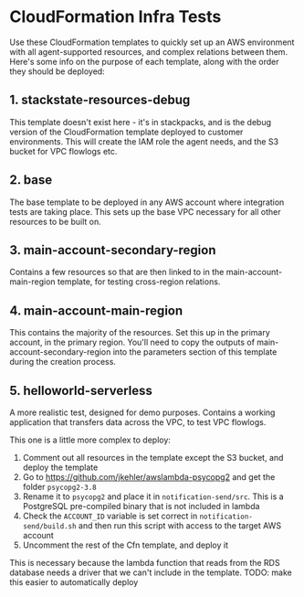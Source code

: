 # CloudFormation Infra Tests

Use these CloudFormation templates to quickly set up an AWS environment with all agent-supported resources, and complex relations between them. Here's some info on the purpose of each template, along with the order they should be deployed:

## 1. stackstate-resources-debug

This template doesn't exist here - it's in stackpacks, and is the debug version of the CloudFormation template deployed to customer environments. This will create the IAM role the agent needs, and the S3 bucket for VPC flowlogs etc.

## 2. base

The base template to be deployed in any AWS account where integration tests are taking place. This sets up the base VPC necessary for all other resources to be built on.

## 3. main-account-secondary-region

Contains a few resources so that are then linked to in the main-account-main-region template, for testing cross-region relations.

## 4. main-account-main-region

This contains the majority of the resources. Set this up in the primary account, in the primary region. You'll need to copy the outputs of main-account-secondary-region into the parameters section of this template during the creation process.

## 5. helloworld-serverless

A more realistic test, designed for demo purposes. Contains a working application that transfers data across the VPC, to test VPC flowlogs.

This one is a little more complex to deploy:

1. Comment out all resources in the template except the S3 bucket, and deploy the template
2. Go to https://github.com/jkehler/awslambda-psycopg2 and get the folder `psycopg2-3.8`
3. Rename it to `psycopg2` and place it in `notification-send/src`. This is a PostgreSQL pre-compiled binary that is not included in lambda
4. Check the `ACCOUNT_ID` variable is set correct in `notification-send/build.sh` and then run this script with access to the target AWS account
5. Uncomment the rest of the Cfn template, and deploy it

This is necessary because the lambda function that reads from the RDS database needs a driver that we can't include in the template. TODO: make this easier to automatically deploy
